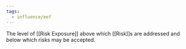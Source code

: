 ```yaml
---
tags:
  - influence/eef
---
```

The level of [[Risk Exposure]] above which [[Risk]]s are addressed and below which risks may be accepted.